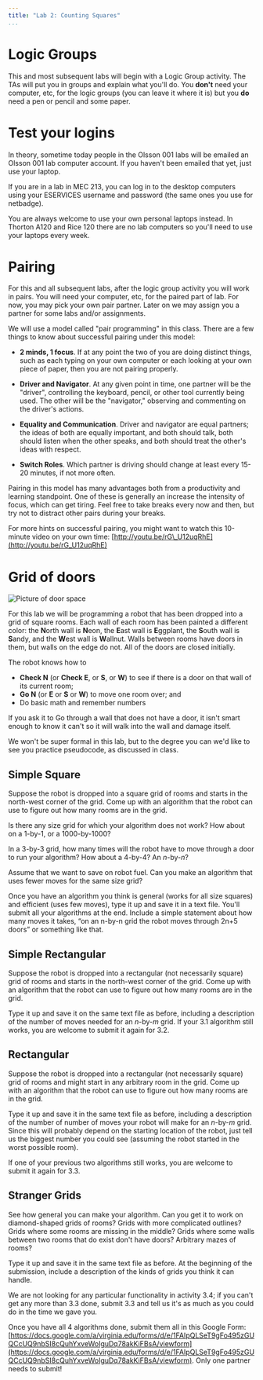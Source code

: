 ```yaml
---
title: "Lab 2: Counting Squares"
...
```


# Logic Groups

This and most subsequent labs will begin with a Logic Group activity.
The TAs will put you in groups and explain what you'll do.
You **don't** need your computer, etc, for the logic groups (you can leave it where it is)
but you **do** need a pen or pencil and some paper.


# Test your logins

In theory, sometime today people in the Olsson 001 labs will be emailed an Olsson 001 lab computer account.  If you haven't been emailed that yet, just use your laptop.

If you are in a lab in MEC 213, you can log in to the desktop computers using your ESERVICES username and password (the same ones you use for netbadge).

You are always welcome to use your own personal laptops instead.
In Thorton A120 and Rice 120 there are no lab computers so you'll need to use your laptops every week.


# Pairing

For this and all subsequent labs, after the logic group activity you will work in pairs.
You will need your computer, etc, for the paired part of lab.
For now, you may pick your own pair partner.
Later on we may assign you a partner for some labs and/or assignments.

We will use a model called "pair programming" in this class. There are a
few things to know about successful pairing under this model:

-   **2 minds, 1 focus**. If at any point the two of you are doing
    distinct things, such as each typing on your own computer or each
    looking at your own piece of paper, then you are not pairing
    properly.
    
-   **Driver and Navigator**. At any given point in time, one partner
    will be the "driver", controlling the keyboard, pencil, or other
    tool currently being used. The other will be the "navigator,"
    observing and commenting on the driver's actions.
    
-   **Equality and Communication**. Driver and navigator are equal
    partners; the ideas of both are equally important, and both should
    talk, both should listen when the other speaks, and both should
    treat the other's ideas with respect.
    
-   **Switch Roles**. Which partner is driving should change at least
    every 15-20 minutes, if not more often.

Pairing in this model has many advantages both from a productivity and
learning standpoint. One of these is generally an increase the intensity
of focus, which can get tiring. Feel free to take breaks every now and
then, but try not to distract other pairs during your breaks.

For more hints on successful pairing, you might want to watch this
10-minute video on your own time:
[http://youtu.be/rG\_U12uqRhE](http://youtu.be/rG_U12uqRhE)

# Grid of doors

![Picture of door space](/images/gridrooms.png)

For this lab we will be programming a robot that has been dropped into a
grid of square rooms. Each wall of each room has been painted a
different color: the **N**orth wall is **N**eon, the
**E**ast wall is **E**ggplant, the **S**outh wall is
**S**andy, and the **W**est wall is **W**allnut. Walls
between rooms have doors in them, but walls on the edge do not. All of
the doors are closed initially.

The robot knows how to

-   **Check N** (or **Check E**, or **S**, or **W**) to see if there is
    a door on that wall of its current room;
-   **Go N** (or **E** or **S** or **W**) to move one room over; and
-   Do basic math and remember numbers

If you ask it to Go through a wall that does not have a door, it isn't
smart enough to know it can't so it will walk into the wall and damage
itself.

We won't be super formal in this lab,
but to the degree you can we'd like to see you practice pseudocode, as discussed in class.

## Simple Square

Suppose the robot is dropped into a square grid of rooms and starts in
the north-west corner of the grid. Come up with an algorithm that the
robot can use to figure out how many rooms are in the grid.

Is there any size grid for which your algorithm does not work? How about
on a 1-by-1, or a 1000-by-1000?

In a 3-by-3 grid, how many times will the robot have to move through a
door to run your algorithm? How about a 4-by-4? An *n*-by-*n*?

Assume that we want to save on robot fuel. Can you make an algorithm
that uses fewer moves for the same size grid?

Once you have an algorithm you think is general (works for all size
squares) and efficient (uses few moves), type it up and save it in a
text file. You'll submit all your algorithms at the end. Include a
simple statement about how many moves it takes, “on an n-by-n grid the
robot moves through 2n+5 doors” or something like that.

## Simple Rectangular

Suppose the robot is dropped into a rectangular (not necessarily square)
grid of rooms and starts in the north-west corner of the grid. Come up
with an algorithm that the robot can use to figure out how many rooms
are in the grid.

Type it up and save it on the same text file as before, including a
description of the number of moves needed for an *n*-by-*m* grid. If
your 3.1 algorithm still works, you are welcome to submit it again for
3.2.

## Rectangular

Suppose the robot is dropped into a rectangular (not necessarily square)
grid of rooms and might start in any arbitrary room in the grid. Come up
with an algorithm that the robot can use to figure out how many rooms
are in the grid.

Type it up and save it in the same text file as before, including a
description of the number of number of moves your robot will make for an
*n*-by-*m* grid. Since this will probably depend on the starting
location of the robot, just tell us the biggest number you could see
(assuming the robot started in the worst possible room).

If one of your previous two algorithms still works, you are welcome to
submit it again for 3.3.

## Stranger Grids

See how general you can make your algorithm. Can you get it to work on
diamond-shaped grids of rooms? Grids with more complicated outlines?
Grids where some rooms are missing in the middle? Grids where some walls
between two rooms that do exist don't have doors? Arbitrary mazes of
rooms?

Type it up and save it in the same text file as before. At the beginning
of the submission, include a description of the kinds of grids you think
it can handle.

We are not looking for any particular functionality in activity 3.4; if
you can't get any more than 3.3 done, submit 3.3 and tell us it's as
much as you could do in the time we gave you.

Once you have all 4 algorithms done, submit them all in this Google
Form:
[https://docs.google.com/a/virginia.edu/forms/d/e/1FAIpQLSeT9gFo495zGUQCcUQ9nbSI8cQuhYxveWoIguDq78akKiFBsA/viewform](https://docs.google.com/a/virginia.edu/forms/d/e/1FAIpQLSeT9gFo495zGUQCcUQ9nbSI8cQuhYxveWoIguDq78akKiFBsA/viewform).
Only one partner needs to submit!
